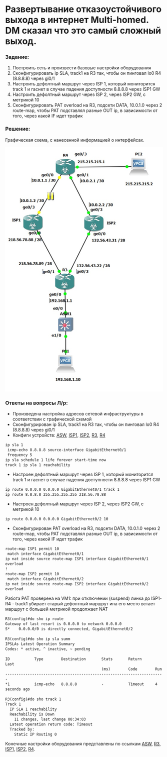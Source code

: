 # Развертывание отказоустойчивого выхода в интернет Multi-homed. DM сказал что это самый сложный выход.

###  Задание:
1. Построить сеть и произвести базовые настройки оборудования
2. Сконфигурировать ip SLA, track1 на R3 так, чтобы он пинговал lo0 R4 (8.8.8.8) через gi0/1
3. Настроить дефолтный маршрут через ISP 1, который мониторится track 1 и гаснет в случае падения доступности 8.8.8.8 через ISP1 GW
4. Настроить дефолтный маршрут через ISP 2, через ISP2 GW, с метрикой 10
5. Сконфигурировать PAT overload на R3, подсети DATA, 10.0.1.0 через 2 route-map, чтобы PAT подставлял разные OUT ip, в зависимости от того, через какой IF идет трафик 

###  Решение:
Графическая схема, с нанесенной информацией о интерфейсах.


![](lab3.jpg)

### Ответы на вопросы Л/р:
- Произведена настройка адресов сетевой инфраструктуры в соответствии с графической схемой
- Сконфигурирован ip SLA, track1 на R3 так, чтобы он пинговал lo0 R4 (8.8.8.8) через gi0/1
- Конфиги устройств: [ASW](configs/ASW), [ISP1](configs/ISP1), [ISP2](configs/ISP2), [R3](configs/R3), [R4](configs/R4)
```
ip sla 1
 icmp-echo 8.8.8.8 source-interface GigabitEthernet0/1
 frequency 5
ip sla schedule 1 life forever start-time now
track 1 ip sla 1 reachability
```
- Настроен дефолтный маршрут через ISP 1, который мониторится track 1 и гаснет в случае падения доступности 8.8.8.8 через ISP1 GW
```
ip route 0.0.0.0 0.0.0.0 GigabitEthernet0/1 track 1
ip route 8.8.8.8 255.255.255.255 218.56.78.88
```

- Настроен дефолтный маршрут через ISP 2, через ISP2 GW, с метрикой 10
```
ip route 0.0.0.0 0.0.0.0 GigabitEthernet0/2 10
```
- Сконфигурирован PAT overload на R3, подсети DATA, 10.0.1.0 через 2 route-map, чтобы PAT подставлял разные OUT ip, в зависимости от того, через какой IF идет трафик 
```
route-map ISP1 permit 10
 match interface GigabitEthernet0/1
ip nat inside source route-map ISP1 interface GigabitEthernet0/1 overload
!
route-map ISP2 permit 10
 match interface GigabitEthernet0/2
ip nat inside source route-map ISP2 interface GigabitEthernet0/2 overload
```

Работа PAT проверена на VM1: при отключении (suspend) линка до ISP1-R4 - track1 убирает старый дефолтный маршрут ина его место встает маршрут с большей метрикой продолжает NAT
```
R3(config)#do sho ip route
Gateway of last resort is 0.0.0.0 to network 0.0.0.0
S*    0.0.0.0/0 is directly connected, GigabitEthernet0/2

R3(config)#do sho ip sla summ
IPSLAs Latest Operation Summary
Codes: * active, ^ inactive, ~ pending

ID           Type        Destination       Stats       Return      Last
                                           (ms)        Code        Run 
-----------------------------------------------------------------------
*1           icmp-echo   8.8.8.8           -           Timeout     4 seconds ago

R3(config)#do sho track 1
Track 1
  IP SLA 1 reachability
  Reachability is Down
    11 changes, last change 00:34:03
  Latest operation return code: Timeout
  Tracked by:
    Static IP Routing 0
```


Конечные настройки оборудования представлены по ссылкам [ASW](Configs/ASW), [R3](Configs/R3), [ISP1](Configs/ISP1), [ISP2](Configs/ISP2), [R4](Configs/R4).
